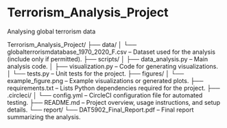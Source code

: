 # Terrorism_Analysis_Project
Analysing global terrorism data


Terrorism_Analysis_Project/ ├── data/
│ └── globalterrorismdatabase_1970_2020_F.csv – Dataset used for the analysis (include only if permitted).
├── scripts/
│ ├── data_analysis.py – Main analysis code.
│ ├── visualization.py – Code for generating visualizations.
│ └── tests.py – Unit tests for the project.
├── figures/
│ └── example_figure.png – Example visualizations or generated plots.
├── requirements.txt – Lists Python dependencies required for the project.
├── .circleci/
│ └── config.yml – CircleCI configuration file for automated testing.
├── README.md – Project overview, usage instructions, and setup details.
└── report/
└── DAT5902_Final_Report.pdf – Final report summarizing the analysis.
